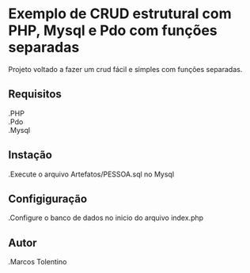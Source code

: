 # Exemplo de CRUD estrutural com PHP, Mysql e Pdo com funções separadas

Projeto voltado a fazer um crud fácil e simples com funções separadas. 

## Requisitos

.PHP  
.Pdo  
.Mysql  

## Instação

.Execute o arquivo Artefatos/PESSOA.sql no Mysql

## Configiguração

.Configure o banco de dados no inicio do arquivo index.php

## Autor

.Marcos Tolentino